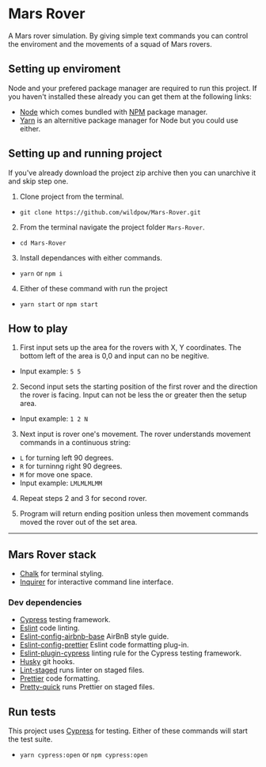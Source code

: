 # Mars Rover

A Mars rover simulation. By giving simple text commands you can control the enviroment and the movements of a squad of Mars rovers.

## Setting up enviroment

Node and your prefered package manager are required to run this project. If you haven't installed these already you can get them at the following links:

- [Node](https://nodejs.org/en/ 'Node js') which comes bundled with [NPM](https://www.npmjs.com/ 'NPM package manager') package manager.
- [Yarn](https://yarnpkg.com/en/) is an alternitive package manager for Node but you could use either.

## Setting up and running project

If you've already download the project zip archive then you can unarchive it and skip step one.

1. Clone project from the terminal.

- `git clone https://github.com/wildpow/Mars-Rover.git`

2. From the terminal navigate the project folder `Mars-Rover`.

- `cd Mars-Rover`

3. Install dependances with either commands.

- `yarn` or `npm i`

4. Either of these command with run the project

- `yarn start` or `npm start`

## How to play

1. First input sets up the area for the rovers with X, Y coordinates. The bottom left of the area is 0,0 and input can no be negitive.

- Input example: `5 5`

2. Second input sets the starting position of the first rover and the direction the rover is facing. Input can not be less the or greater then the setup area.

- Input example: `1 2 N`

3. Next input is rover one's movement. The rover understands movement commands in a continuous string:

- `L` for turning left 90 degrees.
- `R` for turninng right 90 degrees.
- `M` for move one space.
- Input example: `LMLMLMLMM`

4. Repeat steps 2 and 3 for second rover.

5. Program will return ending position unless then movement commands moved the rover out of the set area.

---

## Mars Rover stack

- [Chalk](https://github.com/chalk/chalk) for terminal styling.
- [Inquirer](https://github.com/SBoudrias/Inquirer.js/) for interactive command line interface.

### Dev dependencies

- [Cypress](https://www.cypress.io/) testing framework.
- [Eslint](https://eslint.org/) code linting.
- [Eslint-config-airbnb-base](https://github.com/airbnb/javascript) AirBnB style guide.
- [Eslint-config-prettier](https://github.com/prettier/eslint-config-prettier) Eslint code formatting plug-in.
- [Eslint-plugin-cypress](https://github.com/cypress-io/eslint-plugin-cypress) linting rule for the Cypress testing framework.
- [Husky](https://github.com/typicode/husky) git hooks.
- [Lint-staged](https://github.com/okonet/lint-staged) runs linter on staged files.
- [Prettier](https://prettier.io/) code formatting.
- [Pretty-quick](https://github.com/azz/pretty-quick#readme) runs Prettier on staged files.

## Run tests

This project uses [Cypress](https://www.cypress.io/) for testing. Either of these commands will start the test suite.

- `yarn cypress:open` or `npm cypress:open`
